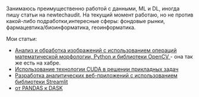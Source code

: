 Занимаюсь преимущественно работой с данными, ML и DL, иногда пишу статьи на newtechaudit. На текущий момент работаю, но не против какой-либо подработки,интересные сферы: фондовые рынки, фармацевтика/биоинформатика, геоинформатика.

Мои статьи:

- [Анализ и обработка изображений с использованием операций математической морфологии, Python и библиотеки OpenCV ](https://newtechaudit.ru/analiz-i-obrabotka-izobrazhenij/) - она так же есть на хабре.
- [Использование технологии CUDA в решении прикладных задач ](https://newtechaudit.ru/cuda-v-reshenii-prikladnyh-zadach/)
- [Разработка аналитических веб-приложений с использованием библиотеки Streamlit ](https://newtechaudit.ru/razrabotka-desh-s-streamlit/)
- [от PANDAS к DASK](https://newtechaudit.ru/ot-pandas-k-dask/)
